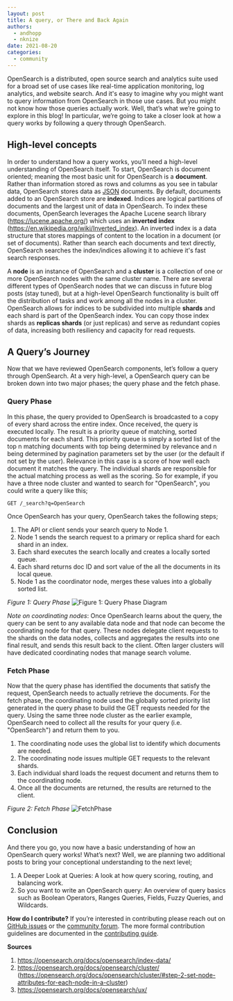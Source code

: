 ```yaml
---
layout: post
title: A query, or There and Back Again
authors: 
  - andhopp
  - nknize
date: 2021-08-20
categories:
  - community
---
```


OpenSearch is a distributed, open source search and analytics suite used for a broad set of use cases like real-time application monitoring, log analytics, and website search. And it's easy to imagine why you might want to query information from OpenSearch in those use cases. But you might not know how those queries actually work. Well, that’s what we’re going to explore in this blog! In particular, we’re going to take a closer look at how a query works by following a query through OpenSearch. 

## High-level concepts

In order to understand how a query works, you’ll need a high-level understanding of OpenSearch itself. To start, OpenSearch is document oriented; meaning the most basic unit for OpenSearch is a **document**. Rather than information stored as rows and columns as you see in tabular data, OpenSearch stores data as [JSON](https://www.json.org/json-en.html) documents. By default, documents added to an OpenSearch store are **indexed**. Indices are logical partitions of documents and the largest unit of data in OpenSearch. To index these documents, OpenSearch leverages the Apache Lucene search library (https://lucene.apache.org/) which uses an **inverted index** (https://en.wikipedia.org/wiki/Inverted_index). An inverted index is a data structure that stores mappings of content to the location in a document (or set of documents). Rather than search each documents and text directly, OpenSearch searches the index/indices allowing it to achieve it's fast search responses.

A **node** is an instance of OpenSearch and a **cluster** is a collection of one or more OpenSearch nodes with the same cluster name. There are several different types of OpenSearch nodes that we can discuss in future blog posts (stay tuned), but at a high-level OpenSearch functionality is built off the distribution of tasks and work among all the nodes in a cluster. OpenSearch allows for indices to be subdivided into multiple **shards** and each shard is part of the OpenSearch index. You can copy those index shards as **replicas shards** (or just replicas) and serve as redundant copies of data, increasing both resiliency and capacity for read requests. 

## A Query’s Journey

Now that we have reviewed OpenSearch components, let’s follow a query through OpenSearch. At a very high-level, a OpenSearch query can be broken down into two major phases; the query phase and the fetch phase. 

### Query Phase
In this phase, the query provided to OpenSearch is broadcasted to a copy of every shard across the entire index. Once received, the query is executed locally. The result is a priority queue of matching, sorted documents for each shard. This priority queue is simply a sorted list of the top n matching documents with top being determined by relevance and n being determined by pagination parameters set by the user (or the default if not set by the user). Relevance in this case is a score of how well each document it matches the query. The individual shards are responsible for the actual matching process as well as the scoring. So for example, if you have a three node cluster and wanted to search for "OpenSearch", you could write a query like this;
```
GET /_search?q=OpenSearch
```
Once OpenSearch has your query, OpenSearch takes the following steps;
1. The API or client sends your search query to Node 1. 
2. Node 1 sends the search request to a primary or replica shard for each shard in an index. 
3. Each shard executes the search locally and creates a locally sorted queue.
4. Each shard returns doc ID and sort value of the all the documents in its local queue.
5. Node 1 as the coordinator node, merges these values into a globally sorted list.

*Figure 1: Query Phase*
![Figure 1: Query Phase Diagram](https://user-images.githubusercontent.com/9532728/130289482-4ef3379a-1dbf-49b7-af36-ba9339864005.png)



*Note on coordinating nodes*: Once OpenSearch learns about the query, the query can be sent to any available data node and that node can become the coordinating node for that query. These nodes delegate client requests to the shards on the data nodes, collects and aggregates the results into one final result, and sends this result back to the client. Often larger clusters will have dedicated coordinating nodes that manage search volume. 


### Fetch Phase
Now that the query phase has identified the documents that satisfy the request, OpenSearch needs to actually retrieve the documents. For the fetch phase, the coordinating node used the globally sorted priority list generated in the query phase to build the GET requests needed for the query. Using the same three node cluster as the earlier example, OpenSearch need to collect all the results for your query (i.e. "OpenSearch") and return them to you. 

1. The coordinating node uses the global list to identify which documents are needed.
2. The coordinating node issues multiple GET requests to the relevant shards.
3. Each individual shard loads the request document and returns them to the coordinating node.
4. Once all the documents are returned, the results are returned to the client.

*Figure 2: Fetch Phase*
![FetchPhase](https://user-images.githubusercontent.com/9532728/130289580-89b6d8e1-2943-40ae-b547-1858de9a55f2.png)

## Conclusion
And there you go, you now have a basic understanding of how an OpenSearch query works! What’s next? Well, we are planning two additional posts to bring your conceptional understanding to the next level;

1. A Deeper Look at Queries: A look at how query scoring, routing, and balancing work. 
2. So you want to write an OpenSearch query: An overview of query basics such as Boolean Operators, Ranges Queries, Fields, Fuzzy Queries, and Wildcards. 

**How do I contribute?**
If you’re interested in contributing please reach out on [GitHub issues](https://github.com/opensearch-project/dashboards-reports/issues) or the [community forum](https://discuss.opendistrocommunity.dev/). The more formal contribution guidelines are documented in the [contributing guide](https://github.com/opensearch-project/dashboards-reports/blob/main/CONTRIBUTING.md).

**Sources**

1. https://opensearch.org/docs/opensearch/index-data/
2. https://opensearch.org/docs/opensearch/cluster/ (https://opensearch.org/docs/opensearch/cluster/#step-2-set-node-attributes-for-each-node-in-a-cluster)
3. https://opensearch.org/docs/opensearch/ux/



